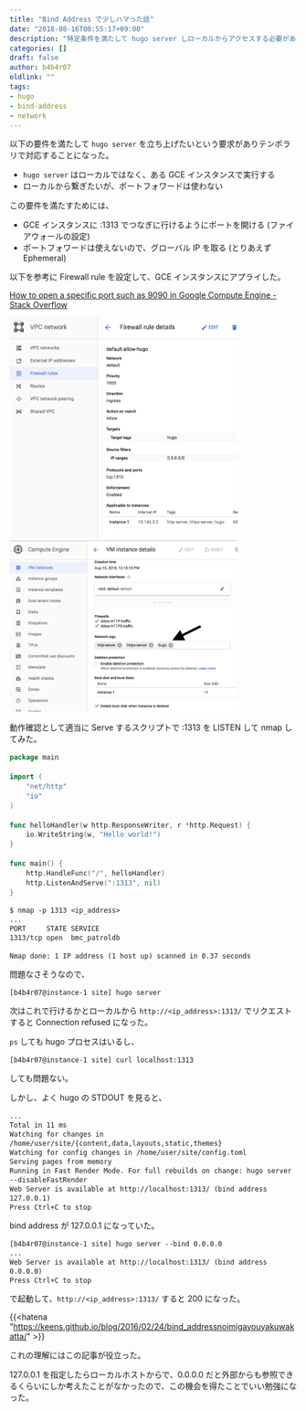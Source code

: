 ```yaml
---
title: "Bind Address で少しハマった話"
date: "2018-08-16T00:55:17+09:00"
description: "特定条件を満たして hugo server しローカルからアクセスする必要がありその際に bind address でハマった"
categories: []
draft: false
author: b4b4r07
oldlink: ""
tags:
- hugo
- bind-address
- network
---
```


以下の要件を満たして `hugo server` を立ち上げたいという要求がありテンポラリで対応することになった。

- `hugo server` はローカルではなく、ある GCE インスタンスで実行する
- ローカルから繋ぎたいが、ポートフォワードは使わない

この要件を満たすためには、

- GCE インスタンスに :1313 でつなぎに行けるようにポートを開ける (ファイアウォールの設定)
- ポートフォワードは使えないので、グローバル IP を取る (とりあえず Ephemeral)

以下を参考に Firewall rule を設定して、GCE インスタンスにアプライした。

[How to open a specific port such as 9090 in Google Compute Engine - Stack Overflow](https://stackoverflow.com/questions/21065922/how-to-open-a-specific-port-such-as-9090-in-google-compute-engine)

<img src="/images/bind-address/1.png" width="400">

<img src="/images/bind-address/2.png" width="400">

動作確認として適当に Serve するスクリプトで :1313 を LISTEN して nmap してみた。

```go
package main

import (
	"net/http"
	"io"
)

func helloHandler(w http.ResponseWriter, r *http.Request) {
	io.WriteString(w, "Hello world!")
}

func main() {
	http.HandleFunc("/", helloHandler)
	http.ListenAndServe(":1313", nil)
}
```

```console
$ nmap -p 1313 <ip_address>
...
PORT     STATE SERVICE
1313/tcp open  bmc_patroldb

Nmap done: 1 IP address (1 host up) scanned in 0.37 seconds
```

問題なさそうなので、

```console
[b4b4r07@instance-1 site] hugo server
```

次はこれで行けるかとローカルから `http://<ip_address>:1313/` でリクエストすると Connection refused になった。

`ps` しても hugo プロセスはいるし、

```console
[b4b4r07@instance-1 site] curl localhost:1313
```

しても問題ない。

しかし、よく hugo の STDOUT を見ると、

```console
...
Total in 11 ms
Watching for changes in /home/user/site/{content,data,layouts,static,themes}
Watching for config changes in /home/user/site/config.toml
Serving pages from memory
Running in Fast Render Mode. For full rebuilds on change: hugo server --disableFastRender
Web Server is available at http://localhost:1313/ (bind address 127.0.0.1)
Press Ctrl+C to stop
```

bind address が 127.0.0.1 になっていた。

```console
[b4b4r07@instance-1 site] hugo server --bind 0.0.0.0
...
Web Server is available at http://localhost:1313/ (bind address 0.0.0.0)
Press Ctrl+C to stop
```

で起動して、`http://<ip_address>:1313/` すると 200 になった。

{{<hatena "https://keens.github.io/blog/2016/02/24/bind_addressnoimigayouyakuwakatta/" >}}

これの理解にはこの記事が役立った。

127.0.0.1 を指定したらローカルホストからで、0.0.0.0 だと外部からも参照できるくらいにしか考えたことがなかったので、この機会を得たことでいい勉強になった。
